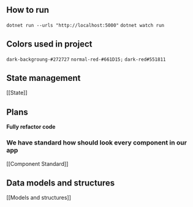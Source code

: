 ## How to run

`dotnet run --urls "http://localhost:5000"`
`dotnet watch run`

## Colors used in project
`dark-backgroung-#272727`
`normal-red-#661D15;`
`dark-red#551811`

## State management
[[State]]

## Plans
**Fully refactor code**

### We have standard how should look every component in our app
[[Component Standard]]

## Data models and structures
[[Models and structures]]